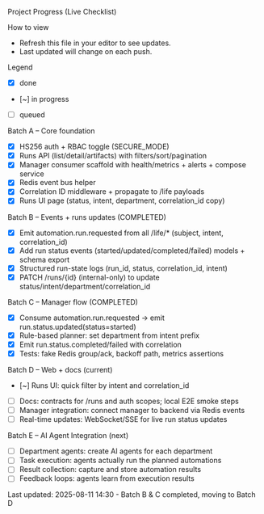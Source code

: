 Project Progress (Live Checklist)

How to view

- Refresh this file in your editor to see updates.
- Last updated will change on each push.

Legend

- [x] done
- [~] in progress
- [ ] queued

Batch A – Core foundation

- [x] HS256 auth + RBAC toggle (SECURE_MODE)
- [x] Runs API (list/detail/artifacts) with filters/sort/pagination
- [x] Manager consumer scaffold with health/metrics + alerts + compose service
- [x] Redis event bus helper
- [x] Correlation ID middleware + propagate to /life payloads
- [x] Runs UI page (status, intent, department, correlation_id copy)

Batch B – Events + runs updates (COMPLETED)

- [x] Emit automation.run.requested from all /life/\* (subject, intent, correlation_id)
- [x] Add run status events (started/updated/completed/failed) models + schema export
- [x] Structured run-state logs (run_id, status, correlation_id, intent)
- [x] PATCH /runs/{id} (internal-only) to update status/intent/department/correlation_id

Batch C – Manager flow (COMPLETED)

- [x] Consume automation.run.requested → emit run.status.updated(status=started)
- [x] Rule-based planner: set department from intent prefix
- [x] Emit run.status.completed/failed with correlation
- [x] Tests: fake Redis group/ack, backoff path, metrics assertions

Batch D – Web + docs (current)

- [~] Runs UI: quick filter by intent and correlation_id
- [ ] Docs: contracts for /runs and auth scopes; local E2E smoke steps
- [ ] Manager integration: connect manager to backend via Redis events
- [ ] Real-time updates: WebSocket/SSE for live run status updates

Batch E – AI Agent Integration (next)

- [ ] Department agents: create AI agents for each department
- [ ] Task execution: agents actually run the planned automations
- [ ] Result collection: capture and store automation results
- [ ] Feedback loops: agents learn from execution results

Last updated: 2025-08-11 14:30 - Batch B & C completed, moving to Batch D
